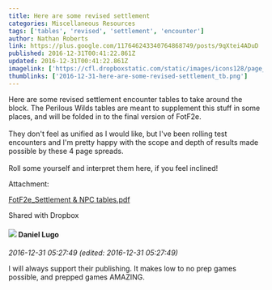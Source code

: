 ```yaml
---
title: Here are some revised settlement
categories: Miscellaneous Resources
tags: ['tables', 'revised', 'settlement', 'encounter']
author: Nathan Roberts
link: https://plus.google.com/117646243340764868749/posts/9qXtei4ADuD
published: 2016-12-31T00:41:22.861Z
updated: 2016-12-31T00:41:22.861Z
imagelink: ['https://cfl.dropboxstatic.com/static/images/icons128/page_white_acrobat.png']
thumblinks: ['2016-12-31-here-are-some-revised-settlement_tb.png']
---
```


Here are some revised settlement encounter tables to take around the block. The Perilous Wilds tables are meant to supplement this stuff in some places, and will be folded in to the final version of FotF2e.<br /><br />They don&#39;t feel as unified as I would like, but I&#39;ve been rolling test encounters and I&#39;m pretty happy with the scope and depth of results made possible by these 4 page spreads.<br /><br />Roll some yourself and interpret them here, if you feel inclined!


Attachment:

<a href='https://www.dropbox.com/s/100b2wu92twbm70/FotF2e_Settlement%20%26%20NPC%20tables.pdf?dl=0'>FotF2e_Settlement & NPC tables.pdf</a>


Shared with Dropbox
<div id='comment z13yhx1jeknkvlulo235zn2r1liug3a1p'>
  <h4><img src='{{site.baseurl}}//images/avatars/114787562618306270568_photo.jpg'> Daniel Lugo</h4>
      <p><cite>2016-12-31 05:27:49 (edited: 2016-12-31 05:27:49)</cite></p>
        <p>I will always support their publishing. It makes low to no prep games possible, and prepped games AMAZING.</p>
</div>
        